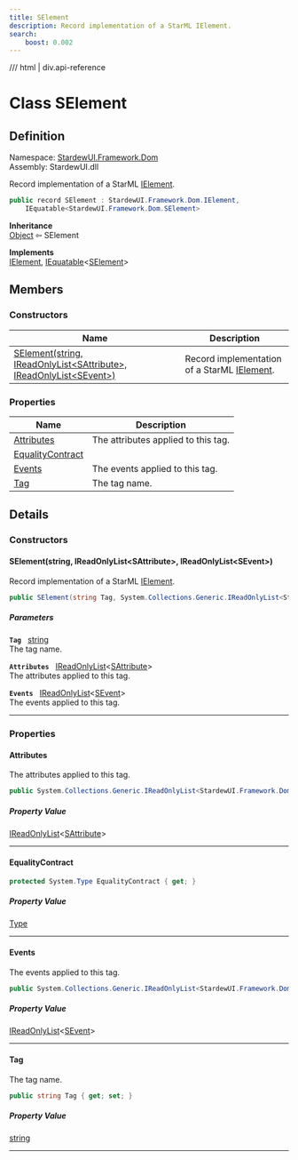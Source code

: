 ```yaml
---
title: SElement
description: Record implementation of a StarML IElement.
search:
    boost: 0.002
---
```


<link rel="stylesheet" href="/StardewUI/stylesheets/reference.css" />

/// html | div.api-reference

# Class SElement

## Definition

<div class="api-definition" markdown>

Namespace: [StardewUI.Framework.Dom](index.md)  
Assembly: StardewUI.dll  

</div>

Record implementation of a StarML [IElement](ielement.md).

```cs
public record SElement : StardewUI.Framework.Dom.IElement, 
    IEquatable<StardewUI.Framework.Dom.SElement>
```

**Inheritance**  
[Object](https://learn.microsoft.com/en-us/dotnet/api/system.object) ⇦ SElement

**Implements**  
[IElement](ielement.md), [IEquatable](https://learn.microsoft.com/en-us/dotnet/api/system.iequatable-1)<[SElement](selement.md)>

## Members

### Constructors

 | Name | Description |
| --- | --- |
| [SElement(string, IReadOnlyList&lt;SAttribute&gt;, IReadOnlyList&lt;SEvent&gt;)](#selementstring-ireadonlylistsattribute-ireadonlylistsevent) | Record implementation of a StarML [IElement](ielement.md). | 

### Properties

 | Name | Description |
| --- | --- |
| [Attributes](#attributes) | The attributes applied to this tag. | 
| [EqualityContract](#equalitycontract) |  | 
| [Events](#events) | The events applied to this tag. | 
| [Tag](#tag) | The tag name. | 

## Details

### Constructors

#### SElement(string, IReadOnlyList&lt;SAttribute&gt;, IReadOnlyList&lt;SEvent&gt;)

Record implementation of a StarML [IElement](ielement.md).

```cs
public SElement(string Tag, System.Collections.Generic.IReadOnlyList<StardewUI.Framework.Dom.SAttribute> Attributes, System.Collections.Generic.IReadOnlyList<StardewUI.Framework.Dom.SEvent> Events);
```

##### Parameters

**`Tag`** &nbsp; [string](https://learn.microsoft.com/en-us/dotnet/api/system.string)  
The tag name.

**`Attributes`** &nbsp; [IReadOnlyList](https://learn.microsoft.com/en-us/dotnet/api/system.collections.generic.ireadonlylist-1)<[SAttribute](sattribute.md)>  
The attributes applied to this tag.

**`Events`** &nbsp; [IReadOnlyList](https://learn.microsoft.com/en-us/dotnet/api/system.collections.generic.ireadonlylist-1)<[SEvent](sevent.md)>  
The events applied to this tag.

-----

### Properties

#### Attributes

The attributes applied to this tag.

```cs
public System.Collections.Generic.IReadOnlyList<StardewUI.Framework.Dom.SAttribute> Attributes { get; set; }
```

##### Property Value

[IReadOnlyList](https://learn.microsoft.com/en-us/dotnet/api/system.collections.generic.ireadonlylist-1)<[SAttribute](sattribute.md)>

-----

#### EqualityContract



```cs
protected System.Type EqualityContract { get; }
```

##### Property Value

[Type](https://learn.microsoft.com/en-us/dotnet/api/system.type)

-----

#### Events

The events applied to this tag.

```cs
public System.Collections.Generic.IReadOnlyList<StardewUI.Framework.Dom.SEvent> Events { get; set; }
```

##### Property Value

[IReadOnlyList](https://learn.microsoft.com/en-us/dotnet/api/system.collections.generic.ireadonlylist-1)<[SEvent](sevent.md)>

-----

#### Tag

The tag name.

```cs
public string Tag { get; set; }
```

##### Property Value

[string](https://learn.microsoft.com/en-us/dotnet/api/system.string)

-----

